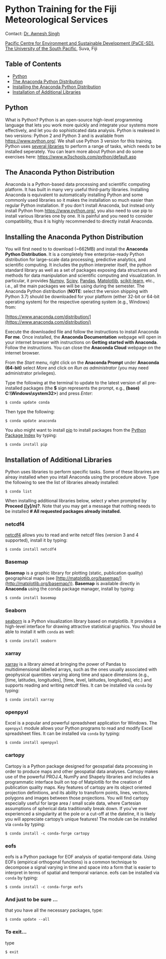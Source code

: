 # Python Training for the Fiji Meteorological Services

Contact: [Dr. Awnesh Singh](mailto:awnesh.singh@usp.ac.fj)

[Pacific Centre for Environment and Sustainable Development (PaCE-SD)](http://pace.usp.ac.fj/), [The University of the South Pacific](http://www.usp.ac.fj), Suva, Fiji


## Table of Contents

- [Python](#python)
- [The Anaconda Python Distribution](#the-anaconda-python-distribution)
- [Installing the Anaconda Python Distribution](#installing-the-anaconda-Ppython-distribution)
- [Installation of Additional Libraries](#installation-of-additional-libraries)
<!---- [Running the Jupyter Notebooks](#running-the-jupyter-notebooks)--->

## Python

What is Python? Python is an open-source high-level programming language that lets you work more quickly and integrate your systems more effectively, and let you do sophisticated data analysis. Python is realesed in two versions: Python 2 and Python 3 and is available from https://www.python.org/. We shall use Python 3 version for this training. Python uses [several libraries](https://docs.python.org/3/library/) to perform a range of tasks, which needs to be installed seperately. You can learn more about Python and do some exercises here: https://www.w3schools.com/python/default.asp

## The Anaconda Python Distribution

Anaconda is a Python-based data processing and scientific computing platform. It has built in many very useful third-party libraries. Installing Anaconda is equivalent to automatically installing Python and some commonly used libraries so it makes the installation so much easier than regular Python installation. If you don't install Anaconda, but instead only install Python from https://www.python.org/, you also need to use pip to install various libraries one by one. It is painful and you need to consider compatibility, thus it is highly recommended to directly install Anaconda.

## Installing the Anaconda Python Distribution
You will first need to to download (~662MB) and install the **Anaconda Python Distribution**. It is a completely free enterprise-ready Python distribution for large-scale data processing, predictive analytics, and scientific computing. It includes the python interpreter itself, the python standard library as well as a set of packages exposing data structures and methods for data manipulation and scientific computing and visualization. In particular, it provides [Numpy](http://www.numpy.org/), [Scipy](http://www.scipy.org/), [Pandas](http://pandas.pydata.org/), [Matplotlib](http://matplotlib.org/), [scikit-learn](http://scikit-learn.org/stable/), etc., i.e., all the main packages we will be using during the semester. The Anaconda Python distribution (**NOTE**: select the version shipping with Python 3.7) should be downloaded for your platform (either 32-bit or 64-bit operating system) for the respective operating system (e.g., Windows) from:

[https://www.anaconda.com/distribution/](https://www.anaconda.com/distribution/)

Execute the downloaded file and follow the instructions to install Anaconda **For me**. Once installed, the **Anaconda Documentation** webpage will open in your internet browser with instructions on **Getting started with Anaconda**. Follow the instructions. You can close the **Anaconda Cloud** webpage on the internet browser.

From the *Start* menu, right click on the **Anaconda Prompt** under **Anaconda (64-bit)** select *More* and click on *Run as administrator* (you may need administrator privileges).

Type the following at the terminal to update to the latest version of all pre-installed packages (the **$** sign represents the prompt, e.g., **(base) C:\Windows\system32>**) and press *Enter*:

```
$ conda update conda
```

Then type the following:

```
$ conda update anaconda
```

You also might want to install [pip](https://github.com/pypa/pip) to install packages from the [Python Package Index](http://pypi.python.org/pypi) by typing:

```
$ conda install pip
```

## Installation of Additional Libraries

Python uses libraries to perform specific tasks. Some of these librarires are alreay installed when you intall Anaconda using the procedure above. Type the following to see the list of libraries already installed:

```
$ conda list
```

When installing additional libraries below, select *y* when prompted by **Proceed ([y]/n)?**. Note that you may get a message that nothing needs to be installed **# All requested packages already installed.**

### netcdf4

[netcdf4](https://github.com/Unidata/netcdf4-python) allows you to read and write netcdf files (version 3 and 4 supported), install it by typing:

```
$ conda install netcdf4
```

<!---
### libjpeg
[libjpeg] (https://pypi.python.org/pypi/jpeg4py/0.1.1) is a free library with functions for handling the JPEG image data format and be installed by typing:
```
$ brew install libjpeg
```
--->

### Basemap

**Basemap** is a graphic library for plotting (static, publication quality) geographical maps (see [http://matplotlib.org/basemap/](http://matplotlib.org/basemap/)). **Basemap** is available directly in **Anaconda** using the conda package manager, install by typing:

```
$ conda install basemap
```

### Seaborn

[seaborn](http://web.stanford.edu/~mwaskom/software/seaborn/) is a Python visualization library based on matplotlib. It provides a high-level interface for drawing attractive statistical graphics. You should be able to install it with ```conda``` as well:

```
$ conda install seaborn
```

### xarray

[xarray](https://github.com/xarray/xarray) is a library aimed at bringing the power of Pandas to multidimensional labelled arrays, such as the ones usually associated with geophysical quantities varying along time and space dimensions (e.g., [time, latitudes, longitudes], [time, level, latitudes, longitudes], etc.) and supports reading and writing netcdf files. It can be installed via `conda` by typing:

```
$ conda install xarray
```

<!---
### wget

GNU Wget (or just Wget, formerly Geturl, also written as its package name, wget) is a computer program that retrieves content from web servers. It is part of the GNU Project. Its name derives from World Wide Web and get. It supports downloading via the HTTP, HTTPS, and FTP protocols.

```
$ conda install -c anaconda wget=2.2
```
--->

### openpyxl

Excel is a popular and powerful spreadsheet application for Windows. The `openpyxl` module allows your Python programs to read and modify Excel spreadsheet files. It can be installed via `conda` by typing:

```
$ conda install openpyxl
```

### cartopy

Cartopy is a Python package designed for geospatial data processing in order to produce maps and other geospatial data analyses. Cartopy makes use of the powerful PROJ.4, NumPy and Shapely libraries and includes a programmatic interface built on top of Matplotlib for the creation of publication quality maps. Key features of cartopy are its object oriented projection definitions, and its ability to transform points, lines, vectors, polygons and images between those projections. You will find cartopy especially useful for large area / small scale data, where Cartesian assumptions of spherical data traditionally break down. If you’ve ever experienced a singularity at the pole or a cut-off at the dateline, it is likely you will appreciate cartopy’s unique features! The module can be installed via `conda` by typing:

```
$ conda install -c conda-forge cartopy
```

### eofs

eofs is a Python package for EOF analysis of spatial-temporal data. Using EOFs (empirical orthogonal functions) is a common technique to decompose a signal varying in time and space into a form that is easier to interpret in terms of spatial and temporal variance. eofs can be installed via `conda` by typing:

```
$ conda install -c conda-forge eofs
```

### And just to be sure ...

that you have all the necessary packages, type:

```
$ conda update --all
```

### To exit...
type

```
$ exit
```

<!---
## Running the Jupyter Notebooks

The material for the course is in the form of [Jupyter notebooks](http://jupyter-notebook-beginner-guide.readthedocs.io/en/latest/what_is_jupyter.html). In a nutshell, a Jupyter notebook is a web-based interactive computational environment (i.e., running in the browser) where you can combine Python code execution, text, mathematics, plots and rich media into a single document, which makes it an ideal medium for teaching and exploring code. 

Create a folder on your Desktop and name it PC428_Python. Then on you Anaconda terminal, navigate to this folder (e.g., type cd \Users\singh_aw\Desktop\PC428_Python\ and press enter) then type:

```
$ jupyter notebook
```

That should bring up the Jupyter notebook dashboard (looking as below), you should be ready to go !

![](http://nbviewer.ipython.org/github/nicolasfauchereau/Python-for-data-analysis-and-visualisation/blob/master/session_1/notebooks/images/ipython_dashboard.png)

Note that what you see above and what you would see on your screen would be differernt. I shall be giving you notes and exercises to do on Python. These will be provided on Moodle and you will need to download and save them in the **PC428_Python** folder you created on your Desktop.

--->

